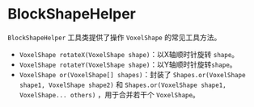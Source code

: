 # BlockShapeHelper

`BlockShapeHelper` 工具类提供了操作 `VoxelShape` 的常见工具方法。

- `VoxelShape rotateX(VoxelShape shape)`：以X轴顺时针旋转 `shape`。
- `VoxelShape rotateY(VoxelShape shape)`：以Y轴顺时针旋转`shape`。
- `VoxelShape or(VoxelShape[] shapes)`：封装了 `Shapes.or(VoxelShape shape1, VoxelShape shape2)` 和 `Shapes.or(VoxelShape shape1, VoxelShape... others)` ，用于合并若干个 `VoxelShape`。
